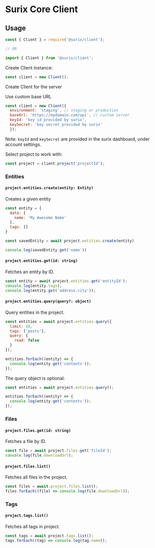 # Surix Core Client

## Usage

```javascript
const { Client } = require('@surix/client');

// OR

import { Client } from '@surix/client';
```

Create Client instance:

```javascript
const client = new Client();
```

Create Client for the server

Use custom base URL

```javascript
const client = new Client({ 
  environment: 'staging', // staging or production
  baseUrl: 'https://mydomain.com/api', // custom server
  keyId: 'key id provided by surix',
  keySecret: 'key secret provided by surix'
  });
```

Note: `keyId` and `keySecret` are provided in the surix dashboard, under account settings.

Select project to work with:

```javascript
const project = client.project('projectId');
```

### Entities

#### `project.entities.create(entity: Entity)`

Creates a given entity

```javascript
const entity = {
  data: {
    name: 'My Awesome Name'
  },
  tags: []
}

const savedEntity = await project.entities.create(entity)

console.log(savedEntity.get('name'))
```
#### `project.entities.get(id: string)`

Fetches an entity by ID.

```javascript
const entity = await project.entities.get('entityId');
console.log(entity.tags);
console.log(entity.get('address.city'));
```

#### `project.entities.query(query?: object)`

Query entities in the project.

```javascript
const entities = await project.entities.query({
  limit: 10,
  tags: ['posts'],
  query: {
    read: false
  }
});

entities.forEach((entity) => {
  console.log(entity.get('contents'));
});
```

The query object is optional:

```javascript
const entities = await project.entities.query();

entities.forEach((entity) => {
  console.log(entity.get('contents'));
});
```

### Files

#### `project.files.get(id: string)`

Fetches a file by ID.

```javascript
const file = await project.files.get('fileId');
console.log(file.downloadUrl);
```

#### `project.files.list()`

Fetches all files in the project.

```javascript
const files = await.project.files.list();
files.forEach((file) => console.log(file.downloadUrl));
```

### Tags

#### `project.tags.list()`

Fetches all tags in project.

```javascript
const tags = await project.tags.list();
tags.forEach((tag) => console.log(tag.name));
```
